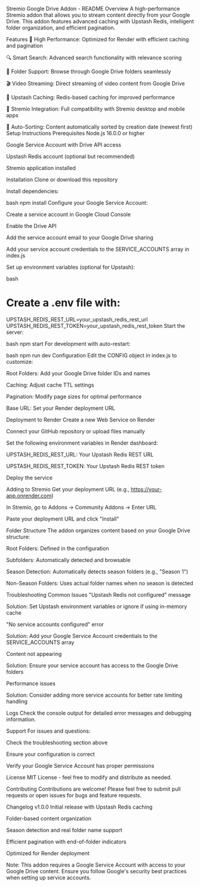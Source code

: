 Stremio Google Drive Addon - README
Overview
A high-performance Stremio addon that allows you to stream content directly from your Google Drive. This addon features advanced caching with Upstash Redis, intelligent folder organization, and efficient pagination.

Features
🚀 High Performance: Optimized for Render with efficient caching and pagination

🔍 Smart Search: Advanced search functionality with relevance scoring

📁 Folder Support: Browse through Google Drive folders seamlessly

🎬 Video Streaming: Direct streaming of video content from Google Drive

💾 Upstash Caching: Redis-based caching for improved performance

📱 Stremio Integration: Full compatibility with Stremio desktop and mobile apps

🔄 Auto-Sorting: Content automatically sorted by creation date (newest first)
Setup Instructions
Prerequisites
Node.js 16.0.0 or higher

Google Service Account with Drive API access

Upstash Redis account (optional but recommended)

Stremio application installed

Installation
Clone or download this repository

Install dependencies:

bash
npm install
Configure your Google Service Account:

Create a service account in Google Cloud Console

Enable the Drive API

Add the service account email to your Google Drive sharing

Add your service account credentials to the SERVICE_ACCOUNTS array in index.js

Set up environment variables (optional for Upstash):

bash
# Create a .env file with:
UPSTASH_REDIS_REST_URL=your_upstash_redis_rest_url
UPSTASH_REDIS_REST_TOKEN=your_upstash_redis_rest_token
Start the server:

bash
npm start
For development with auto-restart:

bash
npm run dev
Configuration
Edit the CONFIG object in index.js to customize:

Root Folders: Add your Google Drive folder IDs and names

Caching: Adjust cache TTL settings

Pagination: Modify page sizes for optimal performance

Base URL: Set your Render deployment URL

Deployment to Render
Create a new Web Service on Render

Connect your GitHub repository or upload files manually

Set the following environment variables in Render dashboard:

UPSTASH_REDIS_REST_URL: Your Upstash Redis REST URL

UPSTASH_REDIS_REST_TOKEN: Your Upstash Redis REST token

Deploy the service

Adding to Stremio
Get your deployment URL (e.g., https://your-app.onrender.com)

In Stremio, go to Addons → Community Addons → Enter URL

Paste your deployment URL and click "Install"

Folder Structure
The addon organizes content based on your Google Drive structure:

Root Folders: Defined in the configuration

Subfolders: Automatically detected and browsable

Season Detection: Automatically detects season folders (e.g., "Season 1")

Non-Season Folders: Uses actual folder names when no season is detected

Troubleshooting
Common Issues
"Upstash Redis not configured" message

Solution: Set Upstash environment variables or ignore if using in-memory cache

"No service accounts configured" error

Solution: Add your Google Service Account credentials to the SERVICE_ACCOUNTS array

Content not appearing

Solution: Ensure your service account has access to the Google Drive folders

Performance issues

Solution: Consider adding more service accounts for better rate limiting handling

Logs
Check the console output for detailed error messages and debugging information.

Support
For issues and questions:

Check the troubleshooting section above

Ensure your configuration is correct

Verify your Google Service Account has proper permissions

License
MIT License - feel free to modify and distribute as needed.

Contributing
Contributions are welcome! Please feel free to submit pull requests or open issues for bugs and feature requests.

Changelog
v1.0.0
Initial release with Upstash Redis caching

Folder-based content organization

Season detection and real folder name support

Efficient pagination with end-of-folder indicators

Optimized for Render deployment

Note: This addon requires a Google Service Account with access to your Google Drive content. Ensure you follow Google's security best practices when setting up service accounts.
